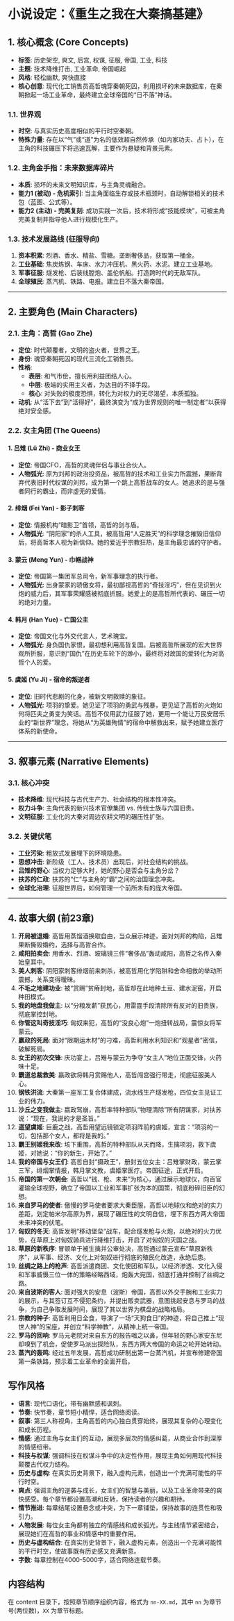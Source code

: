 # 小说设定：《重生之我在大秦搞基建》

## 1. 核心概念 (Core Concepts)

- **标签**: 历史架空, 爽文, 后宫, 权谋, 征服, 帝国, 工业, 科技
- **主题**: 技术降维打击, 工业革命, 帝国崛起
- **风格**: 轻松幽默, 爽快直接
- **核心创意**: 现代化工销售员高哲魂穿秦朝死囚，利用损坏的未来数据库，在秦朝掀起一场工业革命，最终建立全球帝国的“日不落”神话。

### 1.1. 世界观

- **时空**: 与真实历史高度相似的平行时空秦朝。
- **特殊力量**: 存在以“气”或“道”为名的低效超自然传承（如内家功夫、占卜），在主角的科技碾压下将迅速瓦解，主要作为悬疑和背景元素。

### 1.2. 主角金手指：未来数据库碎片

- **本质**: 损坏的未来文明知识库，与主角灵魂融合。
- **能力1 (被动) - 危机索引**: 当主角面临生存或技术瓶颈时，自动解锁相关的技术包（蓝图、公式等）。
- **能力2 (主动) - 完美复刻**: 成功实践一次后，技术将形成“技能模块”，可被主角完美复制并指导他人进行规模化生产。

### 1.3. 技术发展路线 (征服导向)

1.  **资本积累**: 烈酒、香水、精盐、雪糖。垄断奢侈品，获取第一桶金。
2.  **工业基础**: 焦炭炼钢、车床、水力冲压机、黑火药、水泥。建立工业基地。
3.  **军事征服**: 燧发枪、后装线膛炮、盖伦帆船。打造跨时代的无敌军队。
4.  **全球殖民**: 蒸汽机、铁路、电报。建立日不落大秦帝国。

---

## 2. 主要角色 (Main Characters)

### 2.1. 主角：高哲 (Gao Zhe)

- **定位**: 时代颠覆者，文明的盗火者，世界之王。
- **身份**: 魂穿秦朝死囚的现代三流化工销售员。
- **性格**:
    - **表层**: 和气市侩，擅长用利益团结人心。
    - **中层**: 极端的实用主义者，为达目的不择手段。
    - **核心**: 对失败的极度恐惧，转化为对权力的无尽渴望，本质孤独。
- **动机**: 从“活下去”到“活得好”，最终演变为“成为世界规则的唯一制定者”以获得绝对安全感。

### 2.2. 女主角团 (The Queens)

#### 1. 吕雉 (Lü Zhi) - 商业女王

- **定位**: 帝国CFO，高哲的灵魂伴侣与事业合伙人。
- **人物弧光**: 原为刘邦的政治投资品，被高哲的技术和工业实力所震撼，果断背弃代表旧时代权谋的刘邦，成为第一个跳上高哲战车的女人。她追求的是与强者同行的霸业，而非虚无的爱情。

#### 2. 绯烟 (Fei Yan) - 影子刺客

- **定位**: 情报机构“暗影卫”首领，高哲的剑与盾。
- **人物弧光**: “阴阳家”的杀人工具，被高哲用“人定胜天”的科学理念摧毁旧信仰后，将高哲本人视为新信仰。她的爱近乎宗教狂热，是主角最忠诚的守护者。

#### 3. 蒙云 (Meng Yun) - 巾帼战神

- **定位**: 帝国第一集团军总司令，新军事理念的执行者。
- **人物弧光**: 出身蒙家的骄傲女将，最初鄙视高哲的“奇技淫巧”，但在见识到火炮的威力后，其军事荣耀感被彻底折服。她爱上的是高哲所代表的、碾压一切的绝对力量。

#### 4. 韩月 (Han Yue) - 亡国公主

- **定位**: 帝国文化与外交代言人，艺术瑰宝。
- **人物弧光**: 身负国仇家恨，最初想利用高哲复国。后被高哲所展现的宏大世界观所折服，意识到“国仇”在历史车轮下的渺小，最终将对故国的爱转化为对高哲个人的爱。

#### 5. 虞姬 (Yu Ji) - 宿命的叛逆者

- **定位**: 旧时代悲剧的化身，被新文明救赎的象征。
- **人物弧光**: 项羽的挚爱。她见证了项羽的勇武与残暴，更见证了高哲的火炮如何将匹夫之勇变为笑话。高哲不仅用武力征服了她，更用一个能让万民安居乐业的“新世界”理念，将她从“为英雄殉情”的宿命中解救出来，赋予她建立医疗体系的新使命。

---

## 3. 叙事元素 (Narrative Elements)

### 3.1. 核心冲突

- **技术降维**: 现代科技与古代生产力、社会结构的根本性冲突。
- **权力斗争**: 主角代表的新兴技术官僚集团 vs. 传统士族与六国旧贵。
- **文明征服**: 工业化的大秦对周边农耕文明的碾压性扩张。

### 3.2. 关键伏笔

- **工业污染**: 粗放式发展埋下的环境隐患。
- **思想冲击**: 新阶级（工人、技术员）出现后，对社会结构的挑战。
- **吕雉的野心**: 当权力足够大时，她的野心是否会与主角分岔？
- **扶苏的仁政**: 扶苏的“仁”与主角的“霸”之间的治国理念冲突。
- **全球化治理**: 征服世界后，如何管理一个前所未有的庞大帝国。

---

## 4. 故事大纲 (前23章)

1.  **开局被退婚**: 高哲用蒸馏酒换取自由，当众展示神迹，面对刘邦的构陷，吕雉果断撕毁婚约，选择与高哲合作。
2.  **咸阳拍卖会**: 用香水、烈酒、玻璃镜三件“奢侈品”轰动咸阳，高哲之名传入秦始皇耳中。
3.  **美人刺客**: 阴阳家刺客绯烟前来刺杀，被高哲用化学陷阱和舍命相救的举动所震撼，关系变得暧昧。
4.  **不毛之地建功业**: 被“赏赐”贫瘠封地，高哲却在此地种土豆、建水泥窑，开启种田模式。
5.  **我的地盘我做主**: 以“分粮发薪”获民心，用雷霆手段清除所有反对的旧贵族，彻底掌控封地。
6.  **你管这叫奇技淫巧**: 匈奴来犯，高哲的“没良心炮”一炮扭转战局，震惊女将军蒙云。
7.  **嬴政的死局**: 面对“限期运木材”的刁难，高哲利用水利知识和“观星者”密信，破解死局。
8.  **女王的初次交锋**: 庆功宴上，吕雉与蒙云为争夺“女主人”地位正面交锋，火药味十足。
9.  **霸道总裁救美**: 嬴政欲将韩月赏赐他人，高哲闯宫强行带走，彻底征服美人心。
10. **钢铁洪流**: 大秦第一座军工复合体建成，流水线生产燧发枪，四位女主见证工业的伟力。
11. **沙丘之变我做主**: 嬴政驾崩，高哲率特种部队“物理清除”所有阴谋家，对扶苏说：“现在，我说的才是圣旨。”
12. **遥望虞姬**: 巨鹿之战，高哲用望远镜锁定项羽阵前的虞姬，宣言：“项羽的一切，包括那个女人，都将是我的。”
13. **霸王别姬我来改**: 垓下重围，高哲的特种部队从天而降，生擒项羽，救下虞姬，对她说：“你的新生，开始了。”
14. **我的帝国与女王们**: 高哲自封“摄政王”，册封五位女主：吕雉掌财政，蒙云掌三军，绯烟掌情报，韩月掌文教，虞姬掌医疗。帝国征途，正式开启。
15. **帝国的第一次朝会**: 高哲以“钱、枪、未来”为核心，通过展示地球仪，向百官灌输全球视野，确立了帝国以工业和军事扩张为本的国策，彻底粉碎旧臣的幻想。
16. **来自罗马的使者**: 傲慢的罗马使者要求大秦臣服，高哲以地球仪和绝对的实力差距，划定帕米尔高原为界，展现了碾压性的文明自信，埋下东西方两大帝国未来冲突的伏笔。
17. **匈奴的冬天**: 高哲发明“移动堡垒”战车，配合燧发枪与火炮，以绝对的火力优势，在草原上对匈奴骑兵进行降维打击，开启了对匈奴的灭国之战。
18. **草原的新秩序**: 冒顿单于被生擒并公审处决，高哲通过蒙云宣布“草原新秩序”，从军事、经济、文化上对匈奴进行彻底的殖民化改造，永绝后患。
19. **丝绸之路上的枪声**: 高哲派遣商团、文化使团和军队，以经济渗透、文化入侵和军事威慑三位一体的策略经略西域，炮轰大宛国，彻底打通并控制了丝绸之路。
20. **来自波斯的客人**: 面对强大的安息（波斯）帝国，高哲以外交手腕和工业实力的展示，与其签订互不侵犯条约，并提出贩卖武器，意图挑起安息与罗马的战争，为自己争取发展时间，展现了其以世界为棋盘的战略格局。
21. **宗教的种子**: 高哲利用日全食，导演了一场“天狗食日”的神迹，将自己推上“现世人神”的宝座，并创立“科学神教”，从精神上统一帝国。
22. **罗马的回响**: 罗马元老院对来自东方的报告嗤之以鼻，但年轻的野心家安东尼却嗅到了机会，促使罗马派出探险队，东西方两大帝国的命运之轮开始转动。
23. **蒸汽的轰鸣**: 经过五年发展，高哲成功研制出第一台蒸汽机，并宣布修建帝国第一条铁路，预示着工业革命的全面开启。

## 写作风格

- **语言**: 现代口语化，带有幽默感和讽刺。
- **节奏**: 快节奏，章节短小精悍，适合网络阅读。
- **叙事**: 第三人称视角，主角高哲的内心独白贯穿始终，展现其复杂的心理变化和成长历程。
- **情感**: 通过主角与女主们的互动，展现多层次的情感纠葛，从商业合作到深厚的情感纽带。
- **科技与权谋**: 强调科技在权谋斗争中的决定性作用，展现主角如何用现代科技颠覆古代权力结构。
- **历史与虚构**: 在真实历史背景下，融入虚构元素，创造出一个充满可能性的平行时空。
- **爽点**: 强调主角的逆袭与成长，女主们的智慧与美丽，以及工业革命带来的爽快感受。每个章节都设置高潮和反转，保持读者的兴趣和期待。  
- **情节推进**: 每章结尾设置悬念或冲突，为下一章铺垫，保持故事的连贯性和吸引力。
- **人物发展**: 每位女主角都有独立的情感线和成长弧光，与主线情节紧密结合，展现她们在高哲的事业和情感中的重要作用。
- **历史与虚构结合**: 在真实历史背景下，融入虚构元素，创造出一个充满可能性的平行时空，使故事既有历史感又充满新意。
- **字数**: 每章控制在4000-5000字，适合网络连载节奏。

## 内容结构

在 content 目录下，按照章节顺序组织内容，格式为 `nn-XX.md`，其中 `nn` 为章节号(两位数)，`XX` 为章节标题。